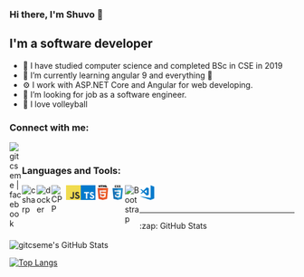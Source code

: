 ### Hi there, I'm Shuvo 👋

## I'm a software developer

- 🔭 I have studied computer science and completed BSc in CSE in 2019
- 🌱 I’m currently learning angular 9 and everything 🤣
- ⚙️ I work with ASP.NET Core and Angular for web developing.
- 👀 I’m looking for job as a software engineer.
- 🏐 I love volleyball

### Connect with me:

[<img align="left" alt="gitcseme | facebook" width="22px" src="https://raw.githubusercontent.com/jmnote/z-icons/master/svg/facebook.svg" />](https://www.facebook.com/uvshuvo2018/)

<!-- [<img align="left" alt="codeSTACKr.com" width="22px" src="https://raw.githubusercontent.com/iconic/open-iconic/master/svg/globe.svg" />][website]
[<img align="left" alt="codeSTACKr | YouTube" width="22px" src="https://cdn.jsdelivr.net/npm/simple-icons@v3/icons/youtube.svg" />][youtube]
[<img align="left" alt="codeSTACKr | Twitter" width="22px" src="https://cdn.jsdelivr.net/npm/simple-icons@v3/icons/twitter.svg" />][twitter]
[<img align="left" alt="codeSTACKr | LinkedIn" width="22px" src="https://cdn.jsdelivr.net/npm/simple-icons@v3/icons/linkedin.svg" />][linkedin]
[<img align="left" alt="codeSTACKr | Instagram" width="22px" src="https://cdn.jsdelivr.net/npm/simple-icons@v3/icons/instagram.svg" />][instagram] -->

<br />

### Languages and Tools:

<img align="left" alt="csharp" width="26px" src="https://raw.githubusercontent.com/jmnote/z-icons/master/svg/csharp.svg" />
<img align="left" alt="docker" width="26px" src="https://cdn.changelog.com/uploads/icons/topics/dVj/icon_large.png?v=63684545726" />
<img align="left" alt="CPP" width="26px" src="https://raw.githubusercontent.com/jmnote/z-icons/master/svg/cpp.svg" />
<img align="left" alt="JavaScript" width="26px" src="https://raw.githubusercontent.com/github/explore/80688e429a7d4ef2fca1e82350fe8e3517d3494d/topics/javascript/javascript.png" />
<img align="left" alt="TypeScript" width="26px" src="https://raw.githubusercontent.com/github/explore/80688e429a7d4ef2fca1e82350fe8e3517d3494d/topics/typescript/typescript.png"/>
<img align="left" alt="HTML5" width="26px" src="https://raw.githubusercontent.com/github/explore/80688e429a7d4ef2fca1e82350fe8e3517d3494d/topics/html/html.png" />
<img align="left" alt="CSS3" width="26px" src="https://raw.githubusercontent.com/github/explore/80688e429a7d4ef2fca1e82350fe8e3517d3494d/topics/css/css.png" />
<img align="left" alt="Bootstrap" width="26px" src="https://raw.githubusercontent.com/jmnote/z-icons/master/16x16/bootstrap.png" />
<img align="left" alt="Visual Studio Code" width="26px" src="https://raw.githubusercontent.com/github/explore/80688e429a7d4ef2fca1e82350fe8e3517d3494d/topics/visual-studio-code/visual-studio-code.png" />


<br />
<br />

---

<summary>:zap: GitHub Stats</summary>
<br />
<img alt="gitcseme's GitHub Stats" src="https://github-readme-stats.vercel.app/api?username=gitcseme&show_icons=true&hide_border=true&theme=cobalt" />

[![Top Langs](https://github-readme-stats.vercel.app/api/top-langs/?username=gitcseme&theme=cobalt)](https://github.com/anuraghazra/github-readme-stats)
